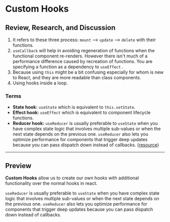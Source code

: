 # Custom Hooks

## Review, Research, and Discussion

1. It refers to these three process: `mount` --> `update` --> `delete` with their functions.
2. `useCallback` will help in avoiding regeneration of functions when the functional component re-renders. However there isn't much of a performance difference caused by recreation of functions. You are specifying a function as a dependency to `useEffect` .
3. Because using `this` might be a bit confusing especially for whom is new to React, and they are more readable than class components.
4. Using hooks inside a loop.

### Terms

* **State hook:** `useState` which is equivalent to `this.setState`.
* **Effect hook:** `useEffect` which is equivalent to component lifecycle functions.
* **Reducer hook:** `useReducer` is usually preferable to `useState` when you have complex state logic that involves multiple sub-values or when the next state depends on the previous one. `useReducer` also lets you optimize performance for components that trigger deep updates because you can pass dispatch down instead of callbacks. ([resource](https://reactjs.org/docs/hooks-reference.html))

<hr>

## Preview

**Custom Hooks** allow us to create our own hooks with additional functionality over the normal hooks in react.

`useReducer` is usually preferable to `useState` when you have complex state logic that involves multiple sub-values or when the next state depends on the previous one. `useReducer` also lets you optimize performance for components that trigger deep updates because you can pass dispatch down instead of callbacks.